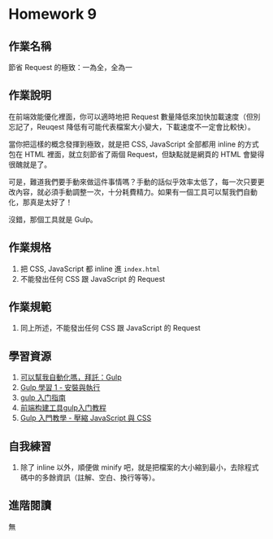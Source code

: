 # Homework 9

## 作業名稱

節省 Request 的極致：一為全，全為一

## 作業說明

在前端效能優化裡面，你可以適時地把 Request 數量降低來加快加載速度（但別忘記了，Reuqest 降低有可能代表檔案大小變大，下載速度不一定會比較快）。

當你把這樣的概念發揮到極致，就是把 CSS, JavaScript 全部都用 inline 的方式包在 HTML 裡面，就立刻節省了兩個 Request，但缺點就是網頁的 HTML 會變得很醜就是了。

可是，難道我們要手動來做這件事情嗎？手動的話似乎效率太低了，每一次只要更改內容，就必須手動調整一次，十分耗費精力。如果有一個工具可以幫我們自動化，那真是太好了！

沒錯，那個工具就是 Gulp。

## 作業規格

1. 把 CSS, JavaScript 都 inline 進 `index.html`
2. 不能發出任何 CSS 跟 JavaScript 的 Request

## 作業規範

1. 同上所述，不能發出任何 CSS 跟 JavaScript 的 Request

## 學習資源

1. [可以幫我自動化嗎，拜託：Gulp](http://ithelp.ithome.com.tw/articles/10185976)
2. [Gulp 學習 1 - 安裝與執行](http://www.oxxostudio.tw/articles/201503/gulp-install-webserver.html)
3. [gulp 入门指南](https://github.com/nimojs/gulp-book)
4. [前端构建工具gulp入门教程](https://segmentfault.com/a/1190000000372547)
5. [Gulp 入門教學 - 壓縮 JavaScript 與 CSS](http://abgne.tw/web/gulp/gulp-tuts-compress-js-css.html)

## 自我練習

1. 除了 inline 以外，順便做 minify 吧，就是把檔案的大小縮到最小，去除程式碼中的多餘資訊（註解、空白、換行等等）。

## 進階閱讀

無
